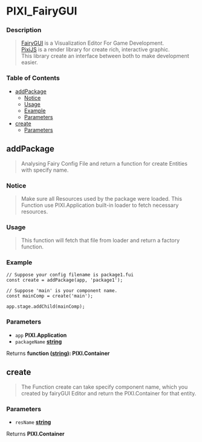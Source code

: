 # PIXI_FairyGUI

### Description

> [FairyGUI][9] is a Visualization Editor For Game Development.  
> [PixiJS][10] is a render library for create rich, interactive graphic.  
> This library create an interface between both to make development easier.

### Table of Contents

-   [addPackage][1]
    -   [Notice][2]
    -   [Usage][3]
    -   [Example][4]
    -   [Parameters][5]
-   [create][6]
    -   [Parameters][7]

## addPackage

>  Analysing Fairy Config File
>  and return a function for create Entities with specify name.

### Notice

>  Make sure all Resources used by the package were loaded.
>  This Function use PIXI.Application built-in loader
>  to fetch necessary resources.

### Usage

>  This function will fetch that file from loader
>  and return a factory function.

### Example

    // Suppose your config filename is package1.fui
    const create = addPackage(app, 'package1');

    // Suppose 'main' is your component name.
    const mainComp = create('main');

    app.stage.addChild(mainComp);

### Parameters

-   `app` **PIXI.Application** 
-   `packageName` **[string][8]** 

Returns **function ([string][8]): PIXI.Container** 

## create

> The Function create can take specify component name,
> which you created by fairyGUI Editor
> and return the PIXI.Container for that entity.

### Parameters

-   `resName` **[string][8]** 

Returns **PIXI.Container** 

[1]: #addpackage

[2]: #notice

[3]: #usage

[4]: #example

[5]: #parameters

[6]: #create

[7]: #parameters-1

[8]: https://developer.mozilla.org/docs/Web/JavaScript/Reference/Global_Objects/String

[9]: http://www.fairygui.com/

[10]: http://www.pixijs.com/
